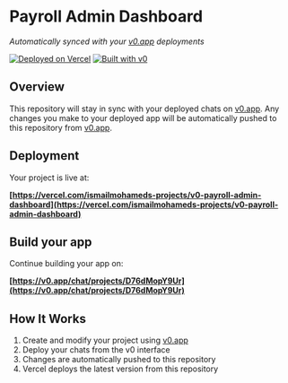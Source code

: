 # Payroll Admin Dashboard

*Automatically synced with your [v0.app](https://v0.app) deployments*

[![Deployed on Vercel](https://img.shields.io/badge/Deployed%20on-Vercel-black?style=for-the-badge&logo=vercel)](https://vercel.com/ismailmohameds-projects/v0-payroll-admin-dashboard)
[![Built with v0](https://img.shields.io/badge/Built%20with-v0.app-black?style=for-the-badge)](https://v0.app/chat/projects/D76dMopY9Ur)

## Overview

This repository will stay in sync with your deployed chats on [v0.app](https://v0.app).
Any changes you make to your deployed app will be automatically pushed to this repository from [v0.app](https://v0.app).

## Deployment

Your project is live at:

**[https://vercel.com/ismailmohameds-projects/v0-payroll-admin-dashboard](https://vercel.com/ismailmohameds-projects/v0-payroll-admin-dashboard)**

## Build your app

Continue building your app on:

**[https://v0.app/chat/projects/D76dMopY9Ur](https://v0.app/chat/projects/D76dMopY9Ur)**

## How It Works

1. Create and modify your project using [v0.app](https://v0.app)
2. Deploy your chats from the v0 interface
3. Changes are automatically pushed to this repository
4. Vercel deploys the latest version from this repository
